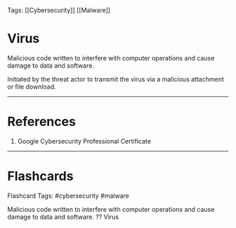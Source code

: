 Tags: [[Cybersecurity]] [[Malware]]
# Virus

Malicious code written to interfere with computer operations and cause damage to data and software.

Initiated by the threat actor to transmit the virus via a malicious attachment or file download.

---
# References

1. Google Cybersecurity Professional Certificate

---
# Flashcards

Flashcard Tags: #cybersecurity #malware 

Malicious code written to interfere with computer operations and cause damage to data and software.
??
Virus
<!--SR:!2024-05-10,11,270!2024-05-01,4,248-->